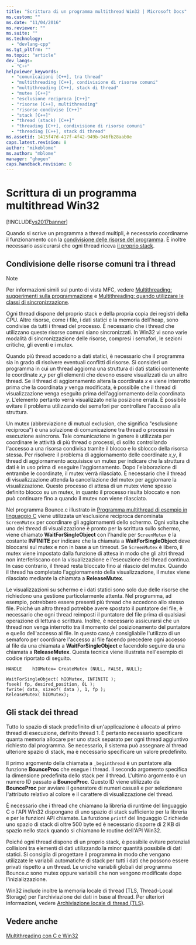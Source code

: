 ```yaml
---
title: "Scrittura di un programma multithread Win32 | Microsoft Docs"
ms.custom: ""
ms.date: "11/04/2016"
ms.reviewer: ""
ms.suite: ""
ms.technology: 
  - "devlang-cpp"
ms.tgt_pltfrm: ""
ms.topic: "article"
dev_langs: 
  - "C++"
helpviewer_keywords: 
  - "comunicazioni [C++], tra thread"
  - "multithreading [C++], condivisione di risorse comuni"
  - "multithreading [C++], stack di thread"
  - "mutex [C++]"
  - "esclusione reciproca [C++]"
  - "risorse [C++], multithreading"
  - "risorse condivise [C++]"
  - "stack [C++]"
  - "thread (stack) [C++]"
  - "threading [C++], condivisione di risorse comuni"
  - "threading [C++], stack di thread"
ms.assetid: 1415f47d-417f-4f42-949b-946fb28aab0e
caps.latest.revision: 8
author: "mikeblome"
ms.author: "mblome"
manager: "ghogen"
caps.handback.revision: 8
---
```

# Scrittura di un programma multithread Win32
[!INCLUDE[vs2017banner](../assembler/inline/includes/vs2017banner.md)]

Quando si scrive un programma a thread multipli, è necessario coordinarne il funzionamento con la [condivisione delle risorse del programma](#_core_sharing_common_resources_between_threads).  È inoltre necessario assicurarsi che ogni thread riceva [il proprio stack](#_core_thread_stacks).  
  
##  <a name="_core_sharing_common_resources_between_threads"></a> Condivisione delle risorse comuni tra i thread  
  
> [!NOTE]
>  Per informazioni simili sul punto di vista MFC, vedere [Multithreading: suggerimenti sulla programmazione](../parallel/multithreading-programming-tips.md) e [Multithreading: quando utilizzare le classi di sincronizzazione](../parallel/multithreading-when-to-use-the-synchronization-classes.md).  
  
 Ogni thread dispone del proprio stack e della propria copia dei registri della CPU.  Altre risorse, come i file, i dati statici e la memoria dell'heap, sono condivise da tutti i thread del processo.  È necessario che i thread che utilizzano queste risorse comuni siano sincronizzati.  In Win32 vi sono varie modalità di sincronizzazione delle risorse, compresi i semafori, le sezioni critiche, gli eventi e i mutex.  
  
 Quando più thread accedono a dati statici, è necessario che il programma sia in grado di risolvere eventuali conflitti di risorse.  Si consideri un programma in cui un thread aggiorna una struttura di dati statici contenente le coordinate *x*,*y* per gli elementi che devono essere visualizzati da un altro thread.  Se il thread di aggiornamento altera la coordinata *x* e viene interrotto prima che la coordinata *y* venga modificata, è possibile che il thread di visualizzazione venga eseguito prima dell'aggiornamento della coordinata *y*.  L'elemento pertanto verrà visualizzato nella posizione errata.  È possibile evitare il problema utilizzando dei semafori per controllare l'accesso alla struttura.  
  
 Un mutex \(abbreviazione di mutual exclusion, che significa "esclusione reciproca"\) è una soluzione di comunicazione tra thread o processi in esecuzione asincrona.  Tale comunicazione in genere è utilizzata per coordinare le attività di più thread o processi, di solito controllando l'accesso a una risorsa condivisa tramite il blocco e lo sblocco della risorsa stessa.  Per risolvere il problema di aggiornamento delle coordinate *x*,*y*, il thread di aggiornamento acquisisce un mutex per indicare che la struttura di dati è in uso prima di eseguire l'aggiornamento.  Dopo l'elaborazione di entrambe le coordinate, il mutex verrà rilasciato.  È necessario che il thread di visualizzazione attenda la cancellazione del mutex per aggiornare la visualizzazione.  Questo processo di attesa di un mutex viene spesso definito blocco su un mutex, in quanto il processo risulta bloccato e non può continuare fino a quando il mutex non viene rilasciato.  
  
 Nel programma Bounce.c illustrato in [Programma multithread di esempio in linguaggio C](../parallel/sample-multithread-c-program.md) viene utilizzata un'esclusione reciproca denominata `ScreenMutex` per coordinare gli aggiornamenti dello schermo.  Ogni volta che uno dei thread di visualizzazione è pronto per la scrittura sullo schermo, viene chiamato **WaitForSingleObject** con l'handle per `ScreenMutex` e la costante **INFINITE** per indicare che la chiamata a **WaitForSingleObject** deve bloccarsi sul mutex e non in base a un timeout.  Se `ScreenMutex` è libero, il mutex viene impostato dalla funzione di attesa in modo che gli altri thread non interferiscano con la visualizzazione e l'esecuzione del thread continua.  In caso contrario, il thread resta bloccato fino al rilascio del mutex.  Quando il thread ha completato l'aggiornamento della visualizzazione, il mutex viene rilasciato mediante la chiamata a **ReleaseMutex**.  
  
 Le visualizzazioni su schermo e i dati statici sono solo due delle risorse che richiedono una gestione particolarmente attenta.  Nel programma, ad esempio, potrebbero essere presenti più thread che accedono allo stesso file.  Poiché un altro thread potrebbe avere spostato il puntatore del file, è necessario che ogni thread reimposti il puntatore del file prima di qualsiasi operazione di lettura o scrittura.  Inoltre, è necessario assicurarsi che un thread non venga interrotto tra il momento del posizionamento del puntatore e quello dell'accesso al file.  In questo caso,è consigliabile l'utilizzo di un semaforo per coordinare l'accesso al file facendo precedere ogni accesso al file da una chiamata a **WaitForSingleObject** e facendolo seguire da una chiamata a **ReleaseMutex**.  Questa tecnica viene illustrata nell'esempio di codice riportato di seguito.  
  
```  
HANDLE    hIOMutex= CreateMutex (NULL, FALSE, NULL);  
  
WaitForSingleObject( hIOMutex, INFINITE );  
fseek( fp, desired_position, 0L );  
fwrite( data, sizeof( data ), 1, fp );  
ReleaseMutex( hIOMutex);  
```  
  
##  <a name="_core_thread_stacks"></a> Gli stack dei thread  
 Tutto lo spazio di stack predefinito di un'applicazione è allocato al primo thread di esecuzione, definito thread 1.  È pertanto necessario specificare quanta memoria allocare per uno stack separato per ogni thread aggiuntivo richiesto dal programma.  Se necessario, il sistema può assegnare al thread ulteriore spazio di stack, ma è necessario specificare un valore predefinito.  
  
 Il primo argomento della chiamata a `_beginthread` è un puntatore alla funzione **BounceProc** che esegue i thread.  Il secondo argomento specifica la dimensione predefinita dello stack per il thread.  L'ultimo argomento è un numero ID passato a **BounceProc**.  Questo ID viene utilizzato da **BounceProc** per avviare il generatore di numeri casuali e per selezionare l'attributo relativo al colore e il carattere di visualizzazione del thread.  
  
 È necessario che i thread che chiamano la libreria di runtime del linguaggio C o l'API Win32 dispongano di uno spazio di stack sufficiente per la libreria e per le funzioni API chiamate.  La funzione `printf` del linguaggio C richiede uno spazio di stack di oltre 500 byte ed è necessario disporre di 2 KB di spazio nello stack quando si chiamano le routine dell'API Win32.  
  
 Poiché ogni thread dispone di un proprio stack, è possibile evitare potenziali collisioni tra elementi di dati utilizzando la minor quantità possibile di dati statici.  Si consiglia di progettare il programma in modo che vengano utilizzate le variabili automatiche di stack per tutti i dati che possono essere privati rispetto a un thread.  Le uniche variabili globali del programma Bounce.c sono mutex oppure variabili che non vengono modificate dopo l'inizializzazione.  
  
 Win32 include inoltre la memoria locale di thread \(TLS, Thread\-Local Storage\) per l'archiviazione dei dati in base al thread.  Per ulteriori informazioni, vedere [Archiviazione locale di thread \(TLS\)](../parallel/thread-local-storage-tls.md).  
  
## Vedere anche  
 [Multithreading con C e Win32](../parallel/multithreading-with-c-and-win32.md)